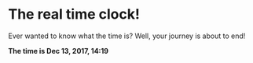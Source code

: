 # The real time clock!

Ever wanted to know what the time is? Well, your journey is about to end!

**The time is Dec 13, 2017, 14:19**